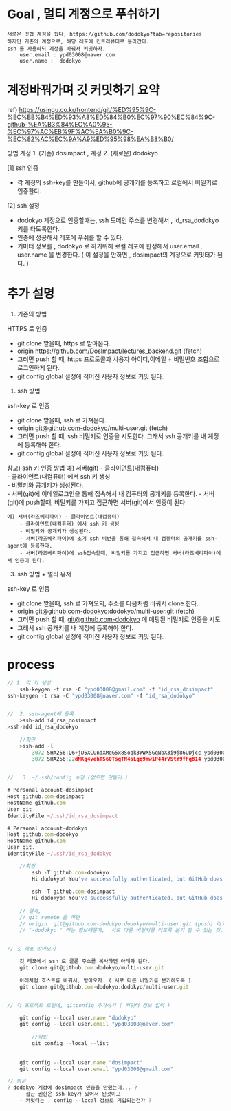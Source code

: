 
# Goal , 멀티 계정으로 푸쉬하기

	새로운 깃헙 계정을 팠다, https://github.com/dodokyo?tab=repositories 
	하지만 기존의 계정으로, 해당 레포에 컨트리뷰터로 올라간다.
	ssh 를 사용하되 계정을 바꿔서 커밋하자.
		user.email : ypd03008@naver.com
		user.name :  dodokyo

# 계정바꿔가며 깃 커밋하기 요약

ref) 
https://usingu.co.kr/frontend/git/%ED%95%9C-%EC%BB%B4%ED%93%A8%ED%84%B0%EC%97%90%EC%84%9C-github-%EA%B3%84%EC%A0%95-%EC%97%AC%EB%9F%AC%EA%B0%9C-%EC%82%AC%EC%9A%A9%ED%95%98%EA%B8%B0/

방법
	계정 1. (기존) dosimpact , 계정 2. (새로운) dodokyo

[1] ssh 인증
- 각 계정의 ssh-key를 만들어서, github에 공개키를 등록하고 로컬에서 비밀키로 인증한다.

[2] ssh 설정
- dodokyo 계정으로 인증할때는,  ssh 도메인 주소를 변경해서 , id_rsa_dodokyo 키를 타도록한다. 
- 인증에 성공해서 레포에 푸쉬를 할 수 있다. 
- 커미터 정보를 , dodokyo 로 하기위해 로컬 레포에 한정해서 user.email , user.name 을 변경한다.
 ( 이 설정을 안하면 , dosimpact의 계정으로 커밋터가 된다. ) 

# 추가 설명

1. 기존의 방법  

HTTPS 로 인증
- git clone 받을때, https 로 받아온다. 
- origin  https://github.com/DosImpact/lectures_backend.git (fetch)
- 그러면 push 할 때, https 프로토콜과 사용자 아이디,이메일 + 비밀번호 조합으로 로그인하게 된다.  
- git config global 설정에 적어진 사용자 정보로 커밋 된다.  

1. ssh 방법

ssh-key 로 인증
- git clone 받을때, ssh 로 가져온다.
- origin  git@github.com-dodokyo/multi-user.git (fetch)
- 그러면 push 할 때, ssh 비밀키로 인증을 시도한다. 그래서 ssh 공개키를 내 계정에 등록해야 한다. 
- git config global 설정에 적어진 사용자 정보로 커밋 된다.  

참고) ssh 키 인증 방법 
    예) 서버(git) - 클라이언트(내컴퓨터)  
        - 클라이언트(내컴퓨터) 에서 ssh 키 생성   
        - 비밀키와 공개키가 생성된다.   
        - 서버(git)에 이메일로그인을 통해 접속해서 내 컴퓨터의 공개키를 등록한다.
        - 서버(git)에 push할때, 비밀키를 가지고 접근하면 서버(git)에서 인증이 된다.

    예) 서버(라즈베리파이) - 클라이언트(내컴퓨터)  
        - 클라이언트(내컴퓨터) 에서 ssh 키 생성   
        - 비밀키와 공개키가 생성된다.   
        - 서버(라즈베리파이)에 초기 ssh 비번을 통해 접속해서 내 컴퓨터의 공개키를 ssh-agent에 등록한다.
        - 서버(라즈베리파이)에 ssh접속할때, 비밀키를 가지고 접근하면 서버(라즈베리파이)에서 인증이 된다.  

3. ssh 방법 + 멀티 유저


ssh-key 로 인증
- git clone 받을때, ssh 로 가져오되, 주소를 다음처럼 바꿔서 clone 한다.
- origin  git@github.com-dodokyo:dodokyo/multi-user.git (fetch)
- 그러면 push 할 때, git@github.com-dodokyo 에 매핑된 비밀키로 인증을 시도
- 그래서 ssh 공개키를 내 계정에 등록해야 한다. 
- git config global 설정에 적어진 사용자 정보로 커밋 된다.  


# process

```js
// 1. 각 키 생성 
	ssh-keygen -t rsa -C "ypd03008@gmail.com" -f "id_rsa_dosimpact"
ssh-keygen -t rsa -C "ypd03008@naver.com" -f "id_rsa_dodokyo"


//  2. ssh-agent에 등록 
	>ssh-add id_rsa_dosimpact
>ssh-add id_rsa_dodokyo
	
	//확인
	>ssh-add -l
		3072 SHA256:Q6+jD5XCUndXMqG5x8Soqk3WWX5GqNbX3i9j86UDjcc ypd03008@gmail.com (RSA)
		3072 SHA256:22dNKg4vehTS60TsgTN4sLgq9mw1P44rVStY9fFg814 ypd03008@naver.com (RSA)
	

//   3. ~/.ssh/config 수정 (없으면 만들기.)

# Personal account-dosimpact 
Host github.com-dosimpact
HostName github.com
User git
IdentityFile ~/.ssh/id_rsa_dosimpact

# Personal account-dodokyo
Host github.com-dodokyo
HostName github.com
User git.
IdentityFile ~/.ssh/id_rsa_dodokyo

	//확인
		ssh -T github.com-dodokyo
		Hi dodokyo! You've successfully authenticated, but GitHub does not provide shell access.
		
		ssh -T github.com-dosimpact
		Hi dodokyo! You've successfully authenticated, but GitHub does not provide shell access.
	
	// 결과, 
	// git remote 를 하면 
	// origin  git@github.com-dodokyo:dodokyo/multi-user.git (push) 라고 나오는데
	// "-dodokyo " 라는 정보때문에,  서로 다른 비밀키를 타도록 분기 할 수 있는 것.


// 깃 레포 받아오기 
	
	깃 레포에서 ssh 로 클론 주소를 복사하면 아래와 같다.
	git clone git@github.com:dodokyo/multi-user.git
	
	아래처럼 호스트를 바꿔서, 받아오자. ( 서로 다른 비밀키를 분기하도록 )
	git clone git@github.com-dodokyo:dodokyo/multi-user.git


// 각 프로젝트 로컬에, gitconfig 추가하기 ( 커밋터 정보 입력 )

	git config --local user.name "dodokyo"
	git config --local user.email "ypd03008@naver.com"
	
		//확인
		git config --local --list
	
	
	git config --local user.name "dosimpact"
	git config --local user.email "ypd03008@gmail.com"

// 의문
? dodokyo 계정에 dosimpact 인증을 안했는데... ? 
	- 접근 권한은 ssh-key가 있어서 된것이고
	- 커밋터는 , config --local 정보로 기입되는건가 ?
```
